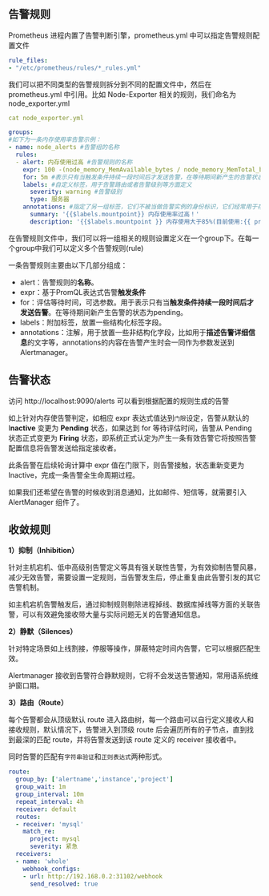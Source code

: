 ## 告警规则

Prometheus 进程内置了告警判断引擎，prometheus.yml 中可以指定告警规则配置文件

```yaml
rule_files:
- "/etc/prometheus/rules/*_rules.yml"
```

我们可以把不同类型的告警规则拆分到不同的配置文件中，然后在 prometheus.yml 中引用。比如 Node-Exporter 相关的规则，我们命名为 node_exporter.yml

```yaml
cat node_exporter.yml

groups:
#如下为一条内存使用率告警示例：
- name: node_alerts #告警组的名称
  rules:
  - alert: 内存使用过高 #告警规则的名称
    expr: 100 -(node_memory_MemAvailable_bytes / node_memory_MemTotal_bytes) * 100 > 85 #规则表达式，是用于进行报警规则 PromQL 查询语句
    for: 5m #表示只有当触发条件持续一段时间后才发送告警，在等待期间新产生的告警状态为pending
    labels: #自定义标签，用于告警路由或者告警级别等方面定义
      severity: warning #告警级别
      type: 服务器
    annotations: #指定了另一组标签，它们不被当做告警实例的身份标识，它们经常用于存储一些额外的信息，用于报警信息的展示之类的
      summary: '{{$labels.mountpoint}} 内存使用率过高！'
      description: '{{$labels.mountpoint }} 内存使用大于85%(目前使用:{{ printf "%.2f" $value }}%)'
```



在告警规则文件中，我们可以将一组相关的规则设置定义在一个group下。在每一个group中我们可以定义多个告警规则(rule)

一条告警规则主要由以下几部分组成：

- alert：告警规则的**名称**。
- expr：基于PromQL表达式告警**触发条件**
- for：评估等待时间，可选参数。用于表示只有当**触发条件持续一段时间后才发送告警**。在等待期间新产生告警的状态为pending。
- labels：附加标签，放置一些结构化标签字段。
- annotations：注解，用于放置一些非结构化字段，比如用于**描述告警详细信息**的文字等，annotations的内容在告警产生时会一同作为参数发送到Alertmanager。

## 告警状态

访问 http://localhost:9090/alerts 可以看到根据配置的规则生成的告警

如上针对内存使告警判定，如相应 expr 表达式值达到`门限`设定，告警从默认的 I**nactive** 变更为 **Pending** 状态，如果达到 for 等待评估时间，告警从 Pending 状态正式变更为 **Firing** 状态，即系统正式认定为产生一条有效告警它将按照告警配置信息将告警发送给指定接收者。

此条告警在后续轮询计算中 expr 值在门限下，则告警接触，状态重新变更为 Inactive，完成一条告警全生命周期过程。

如果我们还希望在告警的时候收到消息通知，比如邮件、短信等，就需要引入 AlertManager 组件了。

## 收敛规则

**1）抑制（Inhibition）**

针对主机宕机、低中高级别告警定义等具有强关联性告警，为有效抑制告警风暴，减少无效告警，需要设置一定规则，当告警发生后，停止重复由此告警引发的其它告警机制。

如主机宕机告警触发后，通过抑制规则剔除进程掉线、数据库掉线等方面的关联告警，可以有效避免接收带大量与实际问题无关的告警通知信息。

**2）静默（Silences）**

针对特定场景如上线割接，停服等操作，屏蔽特定时间内告警，它可以根据匹配生效。

Alertmanager 接收到告警符合静默规则，它将不会发送告警通知，常用语系统维护窗口期。

**3）路由（Route）**

每个告警都会从顶级默认 route 进入路由树，每一个路由可以自行定义接收人和接收规则，默认情况下，告警进入到顶级 route 后会遍历所有的子节点，直到找到最深的匹配 route，并将告警发送到该 route 定义的 receiver 接收者中。

同时告警的匹配有`字符串验证`和`正则表达式`两种形式。

```yaml
route:
  group_by: ['alertname','instance','project']
  group_wait: 1m
  group_interval: 10m
  repeat_interval: 4h
  receiver: default
  routes:
  - receiver: 'mysql'
    match_re:
      project: mysql
      severity: 紧急
  receivers:
  - name: 'whole'
    webhook_configs:
    - url: http://192.168.0.2:31102/webhook
      send_resolved: true
```